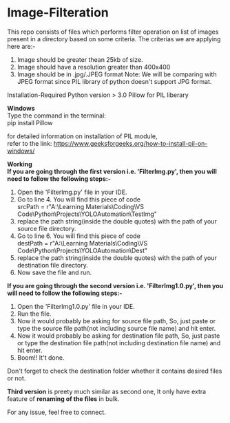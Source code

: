 # Image-Filteration
This repo consists of files which performs filter operation on list of images present in a directory based on some criteria.
The criterias we are applying here are:- 
1. Image should be greater thean 25kb of size.
2. Image should have a resolution greater than 400x400
3. Image should be in .jpg/.JPEG format
Note: We will be comparing with JPEG format since PIL library of python doesn't support JPG format.


Installation-Required
Python version > 3.0
Pillow for PIL liberary

**Windows**<br />
Type the command in the terminal:<br />
      pip install Pillow

for detailed information on installation of PIL module, <br /> refer to the link:
https://www.geeksforgeeks.org/how-to-install-pil-on-windows/

**Working**<br />
**If you are going through the first version i.e. 'FilterImg.py',  then you will need to follow the following steps:-**
1. Open the 'FilterImg.py' file in your IDE.
2. Go to line 4. You will find this piece of code <br />
    srcPath = r"A:\Learning Materials\Coding\VS Code\Python\Projects\YOLOAutomation\TestImg"
3. replace the path string(inside the double quotes) with the path of your source file directory.
4. Go to line 6. You will find this piece of code <br />
    destPath = r"A:\Learning Materials\Coding\VS Code\Python\Projects\YOLOAutomation\Dest"
5. replace the path string(inside the double quotes) with the path of your destination file directory.
6. Now save the file and run.



**If you are going through the second version i.e. 'FilterImg1.0.py',  then you will need to follow the following steps:-**
1. Open the 'FilterImg1.0.py' file in your IDE.
2. Run the file.
3. Now it would probably be asking for source file path, So, just paste or type the source file path(not including source file name) and hit enter.
4. Now it would probably be asking for destination file path, So, just paste or type the destination file path(not including destination file name) and hit enter.
4. Boom!! It't done.

Don't forget to check the destination folder whether it contains desired files or not.


**Third version** is preety much similar as second one, It only have extra feature of **renaming of the files** in bulk.



For any issue, feel free to connect.

